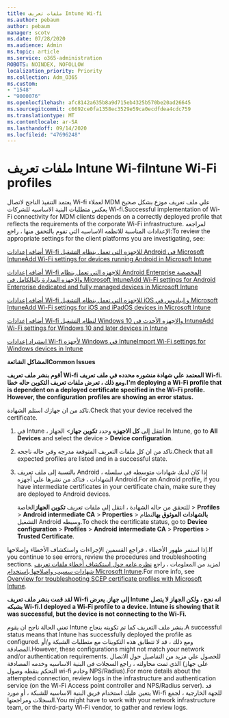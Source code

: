 ```yaml
---
title: ملفات تعريف Intune Wi-fi
ms.author: pebaum
author: pebaum
manager: scotv
ms.date: 07/28/2020
ms.audience: Admin
ms.topic: article
ms.service: o365-administration
ROBOTS: NOINDEX, NOFOLLOW
localization_priority: Priority
ms.collection: Adm_O365
ms.custom:
- "1548"
- "9000076"
ms.openlocfilehash: afc8142a635b8a9d715eb4325b570be20ad26645
ms.sourcegitcommit: c6692ce0fa1358ec3529e59ca0ecdfdea4cdc759
ms.translationtype: MT
ms.contentlocale: ar-SA
ms.lasthandoff: 09/14/2020
ms.locfileid: "47696248"
---
```

# <a name="intune-wi-fi-profiles"></a><span data-ttu-id="53473-102">ملفات تعريف Intune Wi-fi</span><span class="sxs-lookup"><span data-stu-id="53473-102">Intune Wi-Fi profiles</span></span>

<span data-ttu-id="53473-103">يعتمد التنفيذ الناجح لاتصال Wi-fi لعملاء MDM علي ملف تعريف موزع بشكل صحيح يعكس متطلبات البنية الاساسيه للشركات Wi-fi.</span><span class="sxs-lookup"><span data-stu-id="53473-103">Successful implementation of Wi-Fi connectivity for MDM clients depends on a correctly deployed profile that reflects the requirements of the corporate Wi-Fi infrastructure.</span></span> <span data-ttu-id="53473-104">لمراجعه الإعدادات المناسبة للانظمه الاساسيه التي تقوم بالتحقق منها ، راجع:</span><span class="sxs-lookup"><span data-stu-id="53473-104">To review the appropriate settings for the client platforms you are investigating, see:</span></span> 

[<span data-ttu-id="53473-105">أضافه إعدادات Wi-fi للاجهزه التي تعمل بنظام التشغيل Android في Microsoft Intune</span><span class="sxs-lookup"><span data-stu-id="53473-105">Add Wi-Fi settings for devices running Android in Microsoft Intune</span></span>](https://docs.microsoft.com/intune/wi-fi-settings-android)

[<span data-ttu-id="53473-106">أضافه إعدادات Wi-fi للاجهزه التي تعمل بنظام Android Enterprise المخصصة والاجهزه المدارة بالبالكامل في Microsoft Intune</span><span class="sxs-lookup"><span data-stu-id="53473-106">Add Wi-Fi settings for Android Enterprise dedicated and fully managed devices in Microsoft Intune</span></span>](https://docs.microsoft.com/intune/wi-fi-settings-android-enterprise)

[<span data-ttu-id="53473-107">أضافه إعدادات Wi-fi للاجهزه التي تعمل بنظام التشغيل iOS و إيبادوس في Microsoft Intune</span><span class="sxs-lookup"><span data-stu-id="53473-107">Add Wi-Fi settings for iOS and iPadOS devices in Microsoft Intune</span></span>](https://docs.microsoft.com/intune/wi-fi-settings-ios)

[<span data-ttu-id="53473-108">أضافه إعدادات Wi-fi لنظام التشغيل Windows 10 والاجهزه الأحدث في Intune</span><span class="sxs-lookup"><span data-stu-id="53473-108">Add Wi-Fi settings for Windows 10 and later devices in Intune</span></span>](https://docs.microsoft.com/intune/wi-fi-settings-windows)

[<span data-ttu-id="53473-109">استيراد إعدادات Wi-fi لأجهزه Windows في Intune</span><span class="sxs-lookup"><span data-stu-id="53473-109">Import Wi-Fi settings for Windows devices in Intune</span></span>](https://docs.microsoft.com/intune/wi-fi-settings-import-windows-8-1)

<span data-ttu-id="53473-110">**المشاكل الشائعة**</span><span class="sxs-lookup"><span data-stu-id="53473-110">**Common Issues**</span></span>

<span data-ttu-id="53473-111">**أقوم بنشر ملف تعريف Wi-fi المعتمد علي شهادة منشوره محدده في ملف تعريف Wi-fi. ومع ذلك ، تعرض ملفات تعريف التكوين حاله خطا.**</span><span class="sxs-lookup"><span data-stu-id="53473-111">**I'm deploying a Wi-Fi profile that is dependent on a deployed certificate specified in the Wi-Fi profile. However, the configuration profiles are showing an error status.**</span></span>

<span data-ttu-id="53473-112">تاكد من ان جهازك استلم الشهادة.</span><span class="sxs-lookup"><span data-stu-id="53473-112">Check that your device received the certificate.</span></span>

1. <span data-ttu-id="53473-113">في Intune ، انتقل إلى **كل الاجهزه** وحدد **تكوين جهاز**> الجهاز.</span><span class="sxs-lookup"><span data-stu-id="53473-113">In Intune, go to **All Devices** and select the device > **Device configuration**.</span></span>

2. <span data-ttu-id="53473-114">تاكد من ان كل ملفات التعريف المتوقعة مدرجه وفي حاله ناجحه.</span><span class="sxs-lookup"><span data-stu-id="53473-114">Check that all expected profiles are listed and in a successful state.</span></span>

3. <span data-ttu-id="53473-115">بالنسبة إلى ملف تعريف Android ، إذا كان لديك شهادات متوسطه في سلسله الشهادات ، فتاكد من نشرها علي أجهزه Android.</span><span class="sxs-lookup"><span data-stu-id="53473-115">For an Android profile, if you have intermediate certificates in your certificate chain, make sure they are deployed to Android devices.</span></span>

    <span data-ttu-id="53473-116">للتحقق من حاله الشهادة ، انتقل إلى ملفات تعريف **تكوين الجهاز**الخاصة  >  **Profiles**  >  **Android intermediate CA**  >  **Properties**  >  **بالشهادات الموثوق بها**لنظام التشغيل Android وسيطه.</span><span class="sxs-lookup"><span data-stu-id="53473-116">To check the certificate status, go to **Device configuration** > **Profiles** > **Android intermediate CA** > **Properties** > **Trusted Certificate**.</span></span>

<span data-ttu-id="53473-117">إذا استمر ظهور الأخطاء ، فراجع القسمين الإجراءات واستكشاف الأخطاء وإصلاحها.</span><span class="sxs-lookup"><span data-stu-id="53473-117">If you continue to see errors, review the procedures and troubleshooting sections.</span></span> <span data-ttu-id="53473-118">لمزيد من المعلومات ، راجع [نظره عامه حول استكشاف أخطاء ملفات تعريف شهادات سسيب وإصلاحها باستخدام Microsoft Intune](https://support.microsoft.com/help/4457481/troubleshooting-scep-certificate-profile-deployment-in-intune).</span><span class="sxs-lookup"><span data-stu-id="53473-118">For more info, see [Overview for troubleshooting SCEP certificate profiles with Microsoft Intune](https://support.microsoft.com/help/4457481/troubleshooting-scep-certificate-profile-deployment-in-intune).</span></span>

<span data-ttu-id="53473-119">**لقد قمت بنشر ملف تعريف Wi-fi إلى جهاز. يعرض Intune انه نجح ، ولكن الجهاز لا يتصل بشبكه Wi-fi.**</span><span class="sxs-lookup"><span data-stu-id="53473-119">**I deployed a Wi-Fi profile to a device. Intune is showing that it was successful, but the device is not connecting to the Wi-Fi.**</span></span>

<span data-ttu-id="53473-120">تعني الحالة ناجح ان يقوم Intune بنشر ملف التعريف كما تم تكوينه بنجاح.</span><span class="sxs-lookup"><span data-stu-id="53473-120">A successful status means that Intune has successfully deployed the profile as configured.</span></span> <span data-ttu-id="53473-121">ومع ذلك ، قد لا تتطابق هذه التكوينات مع متطلبات الشبكة و/أو المصادقة.</span><span class="sxs-lookup"><span data-stu-id="53473-121">However, these configurations might not match your network and/or authentication requirements.</span></span> <span data-ttu-id="53473-122">للحصول علي مزيد من التفاصيل حول الاتصال الذي تمت محاولته ، راجع السجلات في البنية الاساسيه وخدمه المصادقة (علي جهاز التحكم بنقطه وصول wi-fi وخادم NPS/Radius).</span><span class="sxs-lookup"><span data-stu-id="53473-122">For more details about the attempted connection, review logs in the infrastructure and authentication service (on the Wi-Fi Access point controller and NPS/Radius server).</span></span> <span data-ttu-id="53473-123">قد يتعين عليك استخدام فريق البنية الاساسيه للشبكة ، أو مورد Wi-fi للجهة الخارجية ، لجمع السجلات ومراجعتها.</span><span class="sxs-lookup"><span data-stu-id="53473-123">You might have to work with your network infrastructure team, or the third-party Wi-Fi vendor, to gather and review logs.</span></span>